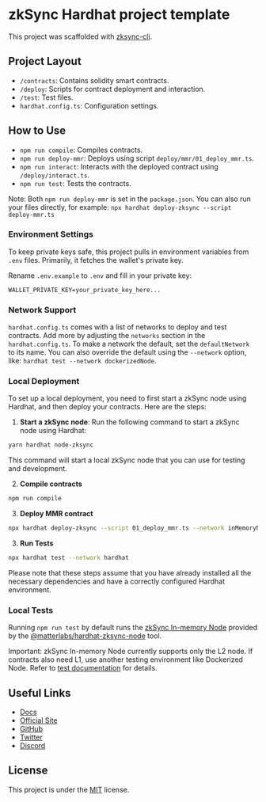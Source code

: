 # zkSync Hardhat project template

This project was scaffolded with [zksync-cli](https://github.com/matter-labs/zksync-cli).

## Project Layout

- `/contracts`: Contains solidity smart contracts.
- `/deploy`: Scripts for contract deployment and interaction.
- `/test`: Test files.
- `hardhat.config.ts`: Configuration settings.

## How to Use

- `npm run compile`: Compiles contracts.
- `npm run deploy-mmr`: Deploys using script `deploy/mmr/01_deploy_mmr.ts`.
- `npm run interact`: Interacts with the deployed contract using `/deploy/interact.ts`.
- `npm run test`: Tests the contracts.

Note: Both `npm run deploy-mmr` is set in the `package.json`. You can also run your files directly, for example: `npx hardhat deploy-zksync --script deploy-mmr.ts`

### Environment Settings

To keep private keys safe, this project pulls in environment variables from `.env` files. Primarily, it fetches the wallet's private key.

Rename `.env.example` to `.env` and fill in your private key:

```
WALLET_PRIVATE_KEY=your_private_key_here...
```

### Network Support

`hardhat.config.ts` comes with a list of networks to deploy and test contracts. Add more by adjusting the `networks` section in the `hardhat.config.ts`. To make a network the default, set the `defaultNetwork` to its name. You can also override the default using the `--network` option, like: `hardhat test --network dockerizedNode`.

### Local Deployment

To set up a local deployment, you need to first start a zkSync node using Hardhat, and then deploy your contracts. Here are the steps:

1. **Start a zkSync node**: Run the following command to start a zkSync node using Hardhat:

```bash
yarn hardhat node-zksync
```

This command will start a local zkSync node that you can use for testing and development.

2. **Compile contracts**

```bash
npm run compile
```

3. **Deploy MMR contract**

```bash
npx hardhat deploy-zksync --script 01_deploy_mmr.ts --network inMemoryNode
```

3. **Run Tests**

```bash
npx hardhat test --network hardhat
```

Please note that these steps assume that you have already installed all the necessary dependencies and have a correctly configured Hardhat environment.

### Local Tests

Running `npm run test` by default runs the [zkSync In-memory Node](https://era.zksync.io/docs/tools/testing/era-test-node.html) provided by the [@matterlabs/hardhat-zksync-node](https://era.zksync.io/docs/tools/hardhat/hardhat-zksync-node.html) tool.

Important: zkSync In-memory Node currently supports only the L2 node. If contracts also need L1, use another testing environment like Dockerized Node. Refer to [test documentation](https://era.zksync.io/docs/tools/testing/) for details.

## Useful Links

- [Docs](https://era.zksync.io/docs/dev/)
- [Official Site](https://zksync.io/)
- [GitHub](https://github.com/matter-labs)
- [Twitter](https://twitter.com/zksync)
- [Discord](https://join.zksync.dev/)

## License

This project is under the [MIT](./LICENSE) license.